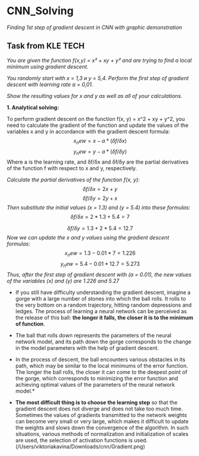 # CNN_Solving
*Finding 1st step of gradient descent in CNN with graphic demonstration*

## **Task from KLE TECH**


*You are given the function f(x,y) = x² + xy + y² and are trying to find a local minimum using gradient descent.*

*You randomly start with x = 1,3 и y = 5,4. Perform the first step of gradient descent with learning rate a = 0,01.*

*Show the resulting values for x and y as well as all of your calculations.*

**1. Analytical solving:**

To perform gradient descent on the function f(x, y) = x^2 + xy + y^2,
you need to calculate the gradient of the function and update the values of the variables x and y in accordance with the gradient descent formula:
$$
x_new=x-a*(δf/δx)
$$
$$
y_new=y-a*(δf/δy)
$$
Where a is the learning rate, and δf/δx and δf/δy are the partial derivatives of the function f with respect to x and y, respectively.

*Calculate the partial derivatives of the function f(x, y):*
$$
δf/δx = 2x + y
$$
$$
δf/δy = 2y+x
$$
*Then substitute the initial values (x = 1.3) and (y = 5.4) into these formulas:*
$$
δf/δx = 2 * 1.3 + 5.4 = 7 
$$

$$
δf/δy = 1.3 + 2 * 5.4 = 12.7
$$
*Now we can update the x and y values using the gradient descent formulas:*
$$
x_new = 1.3 - 0.01 * 7 = 1.226
$$
$$
y_new = 5.4 - 0.01 * 12.7 = 5.273
$$
*Thus, after the first step of gradient descent with (a = 0.01), the new values of the variables (x) and (y) are 1.226 and 5.27*

- If you still have difficulty understanding the gradient descent, imagine a gorge with a large number of stones into which the ball rolls. It rolls to the very bottom on a random trajectory, hitting random depressions and ledges. The process of learning a neural network can be perceived as the release of this ball: **the longer it falls, the closer it is to the minimum of function**.

- The ball that rolls down represents the parameters of the neural network model, and its path down the gorge corresponds to the change in the model parameters with the help of gradient descent.

- In the process of descent, the ball encounters various obstacles in its path, which may be similar to the local minimums of the error function. The longer the ball rolls, the closer it can come to the deepest point of the gorge, which corresponds to minimizing the error function and achieving optimal values of the parameters of the neural network model.*

- **The most difficult thing is to choose the learning step** so that the gradient descent does not diverge and does not take too much time. Sometimes the values of gradients transmitted to the network weights can become very small or very large, which makes it difficult to update the weights and slows down the convergence of the algorithm. In such situations, various methods of normalization and initialization of scales are used, the selection of activation functions is used.
(/Users/viktoriakavina/Downloads/cnn/Gradient.png)